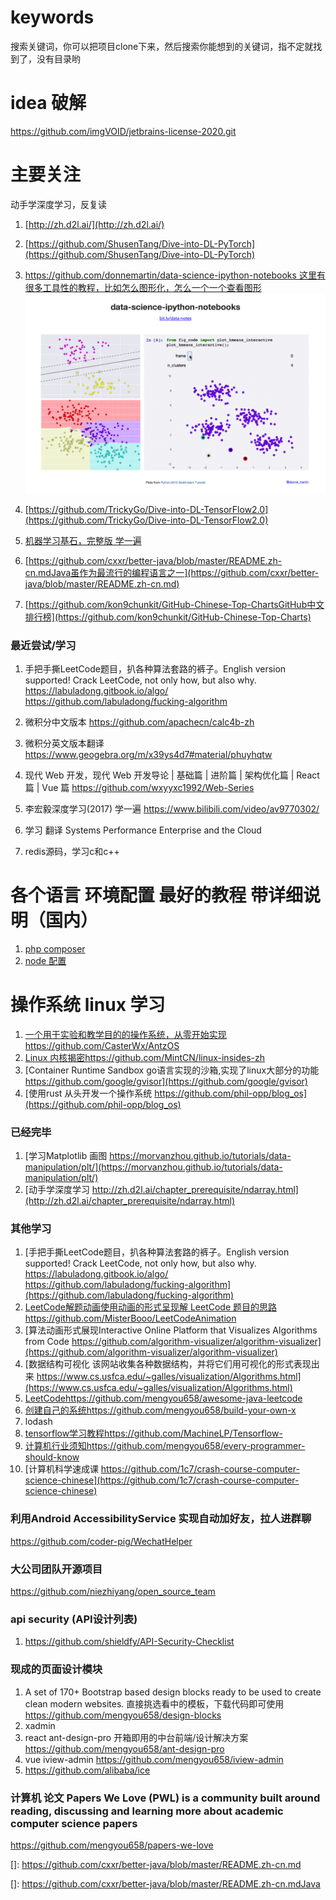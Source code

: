 # keywords
搜索关键词，你可以把项目clone下来，然后搜索你能想到的关键词，指不定就找到了，没有目录哟

# idea 破解
https://github.com/imgVOID/jetbrains-license-2020.git

# 主要关注
动手学深度学习，反复读
1. [http://zh.d2l.ai/](http://zh.d2l.ai/)
1. [https://github.com/ShusenTang/Dive-into-DL-PyTorch](https://github.com/ShusenTang/Dive-into-DL-PyTorch)
1. [https://github.com/donnemartin/data-science-ipython-notebooks 这里有很多工具性的教程，比如怎么图形化，怎么一个一个查看图形](https://github.com/donnemartin/data-science-ipython-notebooks) ![实例](all/imgs/README_1200x800.gif)

1. [https://github.com/TrickyGo/Dive-into-DL-TensorFlow2.0](https://github.com/TrickyGo/Dive-into-DL-TensorFlow2.0)
1. [机器学习基石，完整版 学一遍](https://www.bilibili.com/video/av4294020/?p=7)
1. [https://github.com/cxxr/better-java/blob/master/README.zh-cn.mdJava虽作为最流行的编程语言之一](https://github.com/cxxr/better-java/blob/master/README.zh-cn.md) 
1. [https://github.com/kon9chunkit/GitHub-Chinese-Top-ChartsGitHub中文排行榜](https://github.com/kon9chunkit/GitHub-Chinese-Top-Charts)
### 最近尝试/学习
1. 手把手撕LeetCode题目，扒各种算法套路的裤子。English version supported! Crack LeetCode, not only how, but also why. https://labuladong.gitbook.io/algo/
https://github.com/labuladong/fucking-algorithm
1. 微积分中文版本
https://github.com/apachecn/calc4b-zh
1. 微积分英文版本翻译
https://www.geogebra.org/m/x39ys4d7#material/phuyhqtw

1. 现代 Web 开发，现代 Web 开发导论 | 基础篇 | 进阶篇 | 架构优化篇 | React 篇 | Vue 篇
https://github.com/wxyyxc1992/Web-Series
1. 李宏毅深度学习(2017) 学一遍
https://www.bilibili.com/video/av9770302/
1. 学习 翻译 
Systems Performance Enterprise and the Cloud
1. redis源码，学习c和c++

# 各个语言 环境配置 最好的教程 带详细说明（国内）
1. [php composer](https://github.com/4x99/code6/blob/master/doc/deploy-source.md)
1. [node 配置](https://taro-docs.jd.com/taro/docs/GETTING-STARTED)


# 操作系统 linux 学习
1. [一个用于实验和教学目的的操作系统，从零开始实现https://github.com/CasterWx/AntzOS](https://github.com/CasterWx/AntzOS)
1. [Linux 内核揭密https://github.com/MintCN/linux-insides-zh](https://github.com/MintCN/linux-insides-zh)
1. [Container Runtime Sandbox go语言实现的沙箱,实现了linux大部分的功能
https://github.com/google/gvisor](https://github.com/google/gvisor)
1. [使用rust 从头开发一个操作系统
https://github.com/phil-opp/blog_os](https://github.com/phil-opp/blog_os)

### 已经完毕
1. [学习Matplotlib 画图
https://morvanzhou.github.io/tutorials/data-manipulation/plt/](https://morvanzhou.github.io/tutorials/data-manipulation/plt/)
1. [动手学深度学习
http://zh.d2l.ai/chapter_prerequisite/ndarray.html](http://zh.d2l.ai/chapter_prerequisite/ndarray.html)

### 其他学习
1. [手把手撕LeetCode题目，扒各种算法套路的裤子。English version supported! Crack LeetCode, not only how, but also why. https://labuladong.gitbook.io/algo/
https://github.com/labuladong/fucking-algorithm](https://github.com/labuladong/fucking-algorithm)
1. [LeetCode解题动画使用动画的形式呈现解 LeetCode 题目的思路https://github.com/MisterBooo/LeetCodeAnimation](https://github.com/MisterBooo/LeetCodeAnimation)
1. [算法动画形式展现Interactive Online Platform that Visualizes Algorithms from Code
https://github.com/algorithm-visualizer/algorithm-visualizer](https://github.com/algorithm-visualizer/algorithm-visualizer)
1. [数据结构可视化 该网站收集各种数据结构，并将它们用可视化的形式表现出来
https://www.cs.usfca.edu/~galles/visualization/Algorithms.html](https://www.cs.usfca.edu/~galles/visualization/Algorithms.html)
1. [LeetCodehttps://github.com/mengyou658/awesome-java-leetcode](LeetCodehttps://github.com/mengyou658/awesome-java-leetcode)
1. [创建自己的系统https://github.com/mengyou658/build-your-own-x](https://github.com/mengyou658/build-your-own-x)
1. lodash
1. [tensorflow学习教程https://github.com/MachineLP/Tensorflow-](https://github.com/MachineLP/Tensorflow-)
1. [计算机行业须知https://github.com/mengyou658/every-programmer-should-know](https://github.com/mengyou658/every-programmer-should-know)
1. [计算机科学速成课 https://github.com/1c7/crash-course-computer-science-chinese](https://github.com/1c7/crash-course-computer-science-chinese)


### 
### 利用Android AccessibilityService 实现自动加好友，拉人进群聊
https://github.com/coder-pig/WechatHelper


### 大公司团队开源项目
https://github.com/niezhiyang/open_source_team


### api security (API设计列表)
1. https://github.com/shieldfy/API-Security-Checklist

### 现成的页面设计模块
1. A set of 170+ Bootstrap based design blocks ready to be used to create clean modern websites. 直接挑选看中的模板，下载代码即可使用
https://github.com/mengyou658/design-blocks
1. xadmin
1. react ant-design-pro 开箱即用的中台前端/设计解决方案
https://github.com/mengyou658/ant-design-pro
1. vue iview-admin
https://github.com/mengyou658/iview-admin
1. https://github.com/alibaba/ice


### 计算机 论文 Papers We Love (PWL) is a community built around reading, discussing and learning more about academic computer science papers
https://github.com/mengyou658/papers-we-love






[https://github.com/donnemartin/data-science-ipython-notebooks]: https://github.com/donnemartin/data-science-ipython-notebooks

[http://zh.d2l.ai/]: http://zh.d2l.ai/

[https://github.com/ShusenTang/Dive-into-DL-PyTorch]: https://github.com/ShusenTang/Dive-into-DL-PyTorch

[https://github.com/TrickyGo/Dive-into-DL-TensorFlow2.0]: https://github.com/TrickyGo/Dive-into-DL-TensorFlow2.0

[]: https://github.com/cxxr/better-java/blob/master/README.zh-cn.md

[]: https://github.com/cxxr/better-java/blob/master/README.zh-cn.mdJava